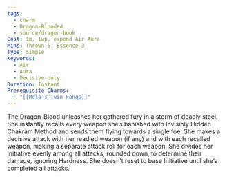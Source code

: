 ```yaml
---
tags:
  - charm
  - Dragon-Blooded
  - source/dragon-book
Cost: 1m, 1wp, expend Air Aura
Mins: Thrown 5, Essence 3
Type: Simple
Keywords:
  - Air
  - Aura
  - Decisive-only
Duration: Instant
Prerequisite Charms:
  - "[[Mela’s Twin Fangs]]"
---
```

The Dragon-Blood unleashes her gathered fury in a storm of deadly steel. She instantly recalls every weapon she’s banished with Invisibly Hidden Chakram Method and sends them flying towards a single foe. She makes a decisive attack with her readied weapon (if any) and with each recalled weapon, making a separate attack roll for each weapon. She divides her Initiative evenly among all attacks, rounded down, to determine their damage, ignoring Hardness. She doesn’t reset to base Initiative until she’s completed all attacks.